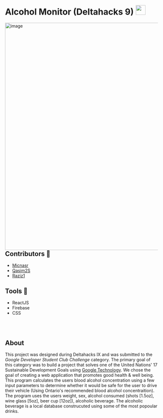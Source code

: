# Alcohol Monitor (Deltahacks 9) <img width = 32 src ="https://user-images.githubusercontent.com/73625971/212537810-fc7a4278-6efb-4f11-9612-576b3d5ac616.svg">

<img align = Right width="750" alt="image" src="https://user-images.githubusercontent.com/73625971/212538396-09936606-d335-4112-87ac-105bbac0c82d.png">


## Contributors 🤝
* [Micnasr](https://github.com/Micnasr)
* [Qasim2S](https://github.com/Qasim2S)
* [Raziz1](https://github.com/Raziz1)

## Tools 🔨
* ReactJS
* Firebase
* CSS

<br></br>

## About
This project was designed during Deltahacks IX and was submitted to the *Google Developer Student Club Challenge* category. The primary goal of this category was to build a project that solves one of the United Nations' 17 Sustainable Development Goals using [Google Technology](https://developers.google.com/products). We chose the goal of creating a web application that promotes good health & well being. This program calculates the users blood alcohol concentration using a few input parameters to determine whether it would be safe for the user to drive their vehicle (Using Ontario's recommended blood alcohol concentraition). The program uses the users weight, sex, alcohol consumed (shots [1.5oz], wine glass [5oz], beer cup [12oz]), alcoholic beverage. The alcoholic beverage is a local database construcuted using some of the most popoular drinks.
